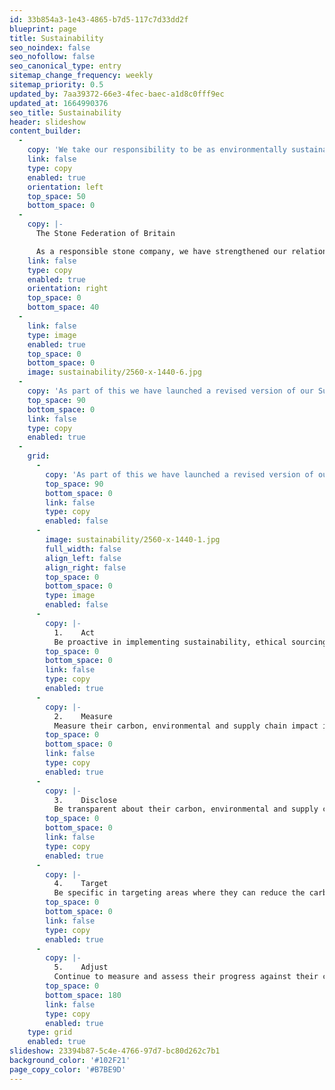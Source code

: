 ```yaml
---
id: 33b854a3-1e43-4865-b7d5-117c7d33dd2f
blueprint: page
title: Sustainability
seo_noindex: false
seo_nofollow: false
seo_canonical_type: entry
sitemap_change_frequency: weekly
sitemap_priority: 0.5
updated_by: 7aa39372-66e3-4fec-baec-a1d8c0fff9ec
updated_at: 1664990376
seo_title: Sustainability
header: slideshow
content_builder:
  -
    copy: 'We take our responsibility to be as environmentally sustainable as possible very seriously and even though Stone is already ahead of almost all building materials in its green credentials, this doesn’t mean we shouldn’t try to continue to innovate and drive the environmental costs of using stone ever downwards. Our message is clear: Stone is environmentally the right choice and will continue to be so.'
    link: false
    type: copy
    enabled: true
    orientation: left
    top_space: 50
    bottom_space: 0
  -
    copy: |-
      The Stone Federation of Britain

      As a responsible stone company, we have strengthened our relationship with the British Stone Federation and fully support the Stone Federation Sustainability Statement. The Stone Federation is passionate about the natural stone industry playing its part in delivering a more carbon and environmentally responsible built environment and ensuring an ethical and responsible supply chain.
    link: false
    type: copy
    enabled: true
    orientation: right
    top_space: 0
    bottom_space: 40
  -
    link: false
    type: image
    enabled: true
    top_space: 0
    bottom_space: 0
    image: sustainability/2560-x-1440-6.jpg
  -
    copy: 'As part of this we have launched a revised version of our Sustainability Statement which all members are asked to sign up to. Stone Federation members are encouraged to:'
    top_space: 90
    bottom_space: 0
    link: false
    type: copy
    enabled: true
  -
    grid:
      -
        copy: 'As part of this we have launched a revised version of our Sustainability Statement which all members are asked to sign up to. Stone Federation members are encouraged to:'
        top_space: 90
        bottom_space: 0
        link: false
        type: copy
        enabled: false
      -
        image: sustainability/2560-x-1440-1.jpg
        full_width: false
        align_left: false
        align_right: false
        top_space: 0
        bottom_space: 0
        type: image
        enabled: false
      -
        copy: |-
          1.	Act 
          Be proactive in implementing sustainability, ethical sourcing, environmental and carbon reduction policies within their business.
        top_space: 0
        bottom_space: 0
        link: false
        type: copy
        enabled: true
      -
        copy: |-
          2.	Measure 
          Measure their carbon, environmental and supply chain impact including business operations, material extraction and production.
        top_space: 0
        bottom_space: 0
        link: false
        type: copy
        enabled: true
      -
        copy: |-
          3.	Disclose 
          Be transparent about their carbon, environmental and supply chain impact and the ways in which they are working to reduce this and ensure that the information is accessible to clients
        top_space: 0
        bottom_space: 0
        link: false
        type: copy
        enabled: true
      -
        copy: |-
          4.	Target
          Be specific in targeting areas where they can reduce the carbon and environmental impacts of their business. These target areas should be at least in line with the Government’s own Net Zero Carbon targets for the construction industry (78% reduction in emissions by 2038, 100% reduction in emissions by 2050).
        top_space: 0
        bottom_space: 0
        link: false
        type: copy
        enabled: true
      -
        copy: |-
          5.	Adjust 
          Continue to measure and assess their progress against their carbon, environmental and supply chain goals and adjust practices where necessary.
        top_space: 0
        bottom_space: 180
        link: false
        type: copy
        enabled: true
    type: grid
    enabled: true
slideshow: 23394b87-5c4e-4766-97d7-bc80d262c7b1
background_color: '#102F21'
page_copy_color: '#B7BE9D'
---
```

